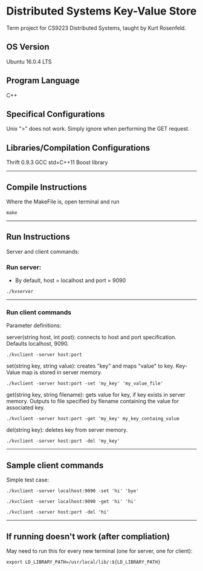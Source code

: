 # Distributed Systems Key-Value Store
Term project for CS9223 Distributed Systems, taught by Kurt Rosenfeld.

## OS Version
Ubuntu 16.0.4 LTS

## Program Language
C++

## Specifical Configurations
Unix ">" does not work. Simply ignore when performing the GET request.

## Libraries/Compilation Configurations
Thrift 0.9.3
GCC std=C++11
Boost library


---


## Compile Instructions
Where the MakeFile is, open terminal and run
```git
make
```


---


## Run Instructions
Server and client commands:

### Run server:
* By default, host = localhost and port = 9090
```git
./kvserver
```


---


### Run client commands
Parameter definitions: 

server(string host, int post): 
connects to host and port specification. Defaults localhost, 9090. 
```git
./kvclient -server host:port
```

set(string key, string value): 
creates "key" and maps "value" to key. Key-Value map is stored in server memory.
```git
./kvclient -server host:port -set 'my_key' 'my_value_file'
```

get(string key, string filename): 
gets value for key, if key exists in server memory. Outputs to file specified by flename containing the value for associated key.
```git
./kvclient -server host:port -get 'my_key' my_key_containg_value
```

del(string key): 
deletes key from server memory.
```git
./kvclient -server host:port -del 'my_key'
```


---


## Sample client commands
Simple test case: 
```git
./kvclient -server localhost:9090 -set 'hi' 'bye'

./kvclient -server localhost:9090 -get 'hi' 'hi'

./kvclient -server host:port -del 'hi'
```

---


## If running doesn't work (after compliation)
May need to run this for every new terminal (one for server, one for client): 
```git
export LD_LIBRARY_PATH=/usr/local/lib/:${LD_LIBRARY_PATH}
```
